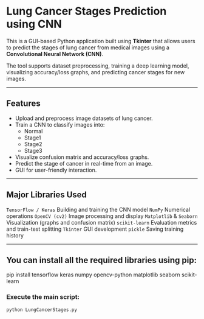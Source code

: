 # Lung Cancer Stages Prediction using CNN

This is a GUI-based Python application built using **Tkinter** that allows users to predict the stages of lung cancer from medical images using a **Convolutional Neural Network (CNN)**.

The tool supports dataset preprocessing, training a deep learning model, visualizing accuracy/loss graphs, and predicting cancer stages for new images.

---

## Features

- Upload and preprocess image datasets of lung cancer.
- Train a CNN to classify images into:
  - Normal
  - Stage1
  - Stage2
  - Stage3
- Visualize confusion matrix and accuracy/loss graphs.
- Predict the stage of cancer in real-time from an image.
- GUI for user-friendly interaction.

---

## Major Libraries Used

 `TensorFlow / Keras`  Building and training the CNN model 
 `NumPy`  Numerical operations 
 `OpenCV (cv2)`  Image processing and display 
 `Matplotlib` & `Seaborn`  Visualization (graphs and confusion matrix) 
 `scikit-learn`  Evaluation metrics and train-test splitting 
 `Tkinter`  GUI development 
 `pickle`  Saving training history 

---

## You can install all the required libraries using pip:
pip install tensorflow keras numpy opencv-python matplotlib seaborn scikit-learn


### Execute the main script:

  ```bash
  python LungCancerStages.py 

